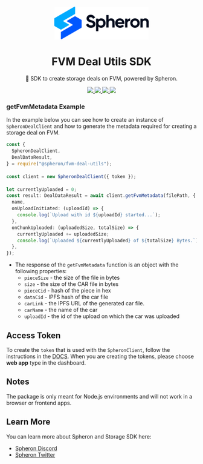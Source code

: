 <p align="center">
  <picture>
    <source media="(prefers-color-scheme: dark)" srcset="https://github.com/spheronFdn/sdk/blob/main/.github/assets/spheron-logo-dark.svg">
    <source media="(prefers-color-scheme: light)" srcset="https://github.com/spheronFdn/sdk/blob/main/.github/assets/spheron-logo.svg">
    <img alt="Spheron" src="https://github.com/spheronFdn/sdk/blob/main/.github/assets/spheron-logo.svg" width="250">
  </picture>
</p>

<h1 align="center">FVM Deal Utils SDK</h1>

<p align="center">
  🧰 SDK to create storage deals on FVM, powered by Spheron.
</p>

<p align="center">  
  <a href="https://www.npmjs.com/package/@spheron/storage" target="_blank" rel="noreferrer">
    <img src="https://img.shields.io/static/v1?label=npm&message=v1.0.0&color=green" />
  </a>
  <a href="https://github.com/spheronFdn/sdk/blob/main/LICENSE" target="_blank" rel="noreferrer">
    <img src="https://img.shields.io/static/v1?label=license&message=Apache%202.0&color=red" />
  </a>
  <a href="https://discord.com/invite/ahxuCtm" target="_blank" rel="noreferrer">
    <img src="https://img.shields.io/static/v1?label=community&message=discord&color=blue" />
  </a>
  <a href="https://twitter.com/SpheronFdn" target="_blank" rel="noreferrer">
    <img src="https://img.shields.io/twitter/url/https/twitter.com/cloudposse.svg?style=social&label=Follow%20%40SpheronFdn" />
  </a>
</p>

### getFvmMetadata Example

In the example below you can see how to create an instance of `SpheronDealClient` and how to generate the metadata required for creating a storage deal on FVM.

```ts
const {
  SpheronDealClient,
  DealDataResult,
} = require("@spheron/fvm-deal-utils");

const client = new SpheronDealClient({ token });

let currentlyUploaded = 0;
const result: DealDataResult = await client.getFvmMetadata(filePath, {
  name,
  onUploadInitiated: (uploadId) => {
    console.log(`Upload with id ${uploadId} started...`);
  },
  onChunkUploaded: (uploadedSize, totalSize) => {
    currentlyUploaded += uploadedSize;
    console.log(`Uploaded ${currentlyUploaded} of ${totalSize} Bytes.`);
  },
});
```

- The response of the `getFvmMetadata` function is an object with the following properties:
  - `pieceSize` - the size of the file in bytes
  - `size` - the size of the CAR file in bytes
  - `pieceCid` - hash of the piece in hex
  - `dataCid` - IPFS hash of the car file
  - `carLink` - the IPFS URL of the generated car file.
  - `carName` - the name of the car
  - `uploadId` - the id of the upload on which the car was uploaded

## Access Token

To create the `token` that is used with the `SpheronClient`, follow the instructions in the [DOCS](https://docs.spheron.network/rest-api/#creating-an-access-token). When you are creating the tokens, please choose **web app** type in the dashboard.

## Notes

The package is only meant for Node.js environments and will not work in a browser or frontend apps.

## Learn More

You can learn more about Spheron and Storage SDK here:

- [Spheron Discord](https://discord.com/invite/ahxuCtm)
- [Spheron Twitter](https://twitter.com/SpheronFdn)
